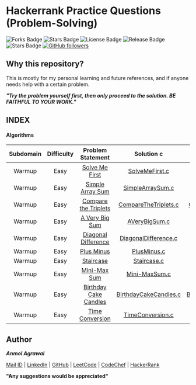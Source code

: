 # Hackerrank Practice Questions (Problem-Solving)

![Forks Badge](https://img.shields.io/github/forks/Anmol53/Hackerrank-Problem-Solving)
![Stars Badge](https://img.shields.io/github/stars/Anmol53/Hackerrank-Problem-Solving)
![License Badge](https://img.shields.io/github/license/Anmol53/Hackerrank-Problem-Solving)
![Release Badge](https://img.shields.io/github/contributors/Anmol53/Hackerrank-Problem-Solving)
![Stars Badge](https://img.shields.io/github/watchers/Anmol53/Hackerrank-Problem-Solving)
[![GitHub followers](https://img.shields.io/github/followers/Anmol53.svg?style=social&label=Follow&maxAge=2592000)](https://github.com/Anmol53?tab=followers)

## Why this repository?

This is mostly for my personal learning and future references, and if anyone needs help with a certain problem.

***"Try the problem yourself first, then only proceed to the solution. BE FAITHFUL TO YOUR WORK."***

## INDEX
#### Algorithms
| Subdomain	| Difficulty | Problem Statement | Solution c | Solution java | Solution js | Score |
| :-------: | :--------: | :---------------: | :--------: | :-----------: | :---------: | :---: |
| Warmup | Easy| [Solve Me First](https://github.com/Anmol53/Hackerrank-Problem-Solving/blob/master/Warmup/Solve%20Me%20First/README.md) |[SolveMeFirst.c](https://github.com/Anmol53/Hackerrank-Problem-Solving/blob/master/Warmup/Solve%20Me%20First/SolveMeFirst.c) | [SolveMeFirst.java](https://github.com/Anmol53/Hackerrank-Problem-Solving/blob/master/Warmup/Solve%20Me%20First/SolveMeFirst.java)||1|
| Warmup | Easy| [Simple Array Sum](https://github.com/Anmol53/Hackerrank-Problem-Solving/blob/master/Warmup/Simple%20Array%20Sum/README.md) |[SimpleArraySum.c](https://github.com/Anmol53/Hackerrank-Problem-Solving/blob/master/Warmup/Simple%20Array%20Sum/Simple%20Array%20Sum.c) | [SimpleArraySum.java](https://github.com/Anmol53/Hackerrank-Problem-Solving/blob/master/Warmup/Simple%20Array%20Sum/SimpleArraySum.java)||10|
| Warmup | Easy| [Compare the Triplets](https://github.com/Anmol53/Hackerrank-Problem-Solving/blob/master/Warmup/Compare%20the%20Triplets/README.md) |[CompareTheTriplets.c](https://github.com/Anmol53/Hackerrank-Problem-Solving/blob/master/Warmup/Compare%20the%20Triplets/Compare%20the%20Triplets.c) | [CompareTheTriplets.java](https://github.com/Anmol53/Hackerrank-Problem-Solving/blob/master/Warmup/Compare%20the%20Triplets/Compare%20the%20Triplets.java)||10|
| Warmup | Easy| [A Very Big Sum](https://github.com/Anmol53/Hackerrank-Problem-Solving/blob/master/Warmup/A%20Very%20Big%20Sum/README.md) |[AVeryBigSum.c](https://github.com/Anmol53/Hackerrank-Problem-Solving/blob/master/Warmup/A%20Very%20Big%20Sum/A%20Very%20Big%20Sum.c) | [AVeryBigSum.java](https://github.com/Anmol53/Hackerrank-Problem-Solving/blob/master/Warmup/A%20Very%20Big%20Sum/A%20Very%20Big%20Sum.java)||10|
| Warmup | Easy| [Diagonal Difference](https://github.com/Anmol53/Hackerrank-Problem-Solving/blob/master/Warmup/Diagonal%20Difference/README.md) |[DiagonalDifference.c](https://github.com/Anmol53/Hackerrank-Problem-Solving/blob/master/Warmup/Diagonal%20Difference/Diagonal%20Difference.c) | [DiagonalDifference.java](https://github.com/Anmol53/Hackerrank-Problem-Solving/blob/master/Warmup/Diagonal%20Difference/Diagonal%20Difference.java) | [DiagonalDifference.js](https://github.com/Anmol53/Hackerrank-Problem-Solving/blob/master/Warmup/Diagonal%20Difference/Diagonal%20Difference.js)|10|
| Warmup | Easy |[Plus Minus](https://www.hackerrank.com/challenges/plus-minus/problem)|[PlusMinus.c](https://github.com/Anmol53/Hackerrank-Problem-Solving/blob/master/Warmup/Plus%20Minus/PlusMinus.c) | [PlusMinus.java](https://github.com/Anmol53/Hackerrank-Problem-Solving/blob/master/Warmup/Plus%20Minus/PlusMinus.java) | [PlusMinus,js](https://github.com/Anmol53/Hackerrank-Problem-Solving/blob/master/Warmup/Plus%20Minus/PlusMinus.js)| 10 |
| Warmup | Easy |[Staircase](https://www.hackerrank.com/challenges/staircase/problem)|[Staircase.c](https://github.com/Anmol53/Hackerrank-Problem-Solving/blob/master/Warmup/Staircase/Staircase.c) | [Staircase.java](https://github.com/Anmol53/Hackerrank-Problem-Solving/blob/master/Warmup/Staircase/Staircase.java) | [Staircase.js](https://github.com/Anmol53/Hackerrank-Problem-Solving/blob/master/Warmup/Staircase/Staircase.js)| 10 |
| Warmup | Easy |[Mini-Max Sum](https://www.hackerrank.com/challenges/mini-max-sum/problem)|[Mini-MaxSum.c](https://github.com/Anmol53/Hackerrank-Problem-Solving/blob/master/Warmup/Mini-Max%20Sum/Mini-MaxSum.c) | [Mini-MaxSum.java](https://github.com/Anmol53/Hackerrank-Problem-Solving/blob/master/Warmup/Mini-Max%20Sum/Mini-MaxSum.java) | [Mini-MaxSum.js](https://github.com/Anmol53/Hackerrank-Problem-Solving/blob/master/Warmup/Mini-Max%20Sum/Mini-MaxSum.js)| 10 |
| Warmup | Easy |[Birthday Cake Candles](https://www.hackerrank.com/challenges/birthday-cake-candles/problem)|[BirthdayCakeCandles.c]() | [BirthdayCakeCandles.java]()|| 10 |
| Warmup | Easy |[Time Conversion](https://www.hackerrank.com/challenges/time-conversion/problem)|[TimeConversion.c]() | [TimeConversion.java]()|| 15 |

## Author
***Anmol Agrawal***

[Mail ID](mailto:anmol.ag53@gmail.com?subject=[GitHub]) | [LinkedIn](https://www.linkedin.com/in/anmol-53/) | [GitHub](https://github.com/Anmol53/) | [LeetCode](https://leetcode.com/anmol_53/) | [CodeChef](https://www.codechef.com/users/uniquecoder_) | [HackerRank](https://www.hackerrank.com/anmol_53)

**"Any suggestions would be appreciated"**

